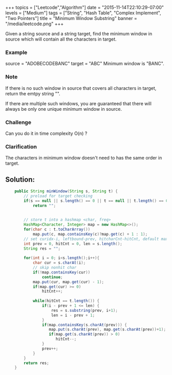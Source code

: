 +++
topics = ["Leetcode","Algorithm"]
date = "2015-11-14T22:10:29-07:00"
levels = ["Medium"]
tags = ["String", "Hash Table", "Complex Implement", "Two Pointers"]
title = "Minimum Window Substring"
banner = "/media/leetcode.png"
+++

Given a string source and a string target, find the minimum window in source which will contain all the characters in target.
<!--more-->

### Example
source = "ADOBECODEBANC" target = "ABC" Minimum window is "BANC".

### Note
If there is no such window in source that covers all characters in target, return the emtpy string "".

If there are multiple such windows, you are guaranteed that there will always be only one unique minimum window in source.

### Challenge
Can you do it in time complexity O(n) ?

### Clarification
The characters in minimum window doesn't need to has the same order in target.

## Solution:
```java
    public String minWindow(String s, String t) {
        // preload for target checking
        if(s == null || s.length() == 0 || t == null || t.length() == 0)
            return "";
        
        
        // store t into a hashmap <char, freq>
        HashMap<Character, Integer> map = new HashMap<>();
        for(char c : t.toCharArray())
            map.put(c, map.containsKey(c)?map.get(c) + 1 : 1);
        // set curidx-i, leftbound-prev, hitcharCnt-hitCnt, default max length-len
        int prev = 0, hitCnt = 0, len = s.length();
        String res = "";
        
        for(int i = 0; i<s.length();i++){
            char cur = s.charAt(i);
            // skip nonhit char
            if(!map.containsKey(cur))
                continue;
            map.put(cur, map.get(cur) - 1);
            if(map.get(cur) >= 0)
                hitCnt++;
                
            while(hitCnt == t.length()) {
                if(i - prev + 1 <= len) {
                    res = s.substring(prev, i+1);
                    len = i - prev + 1;
                }
                if(map.containsKey(s.charAt(prev))) {
                   map.put(s.charAt(prev), map.get(s.charAt(prev))+1);
                   if(map.get(s.charAt(prev)) > 0)
                      hitCnt--;
                }
                prev++;
            }
        }
        return res;
    }

```
